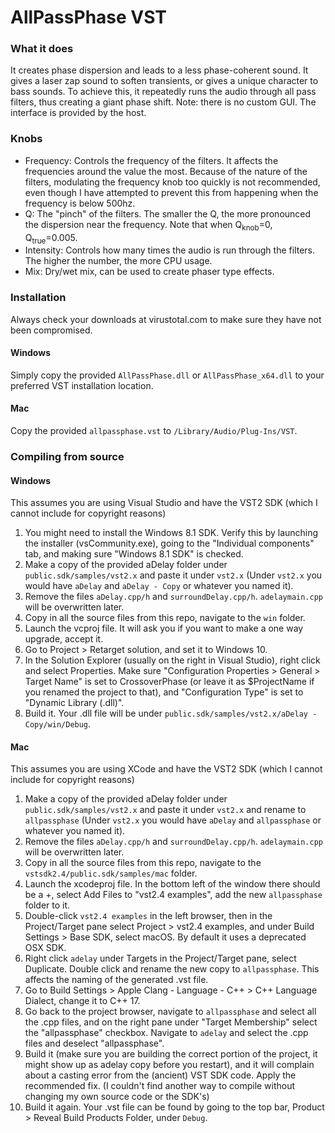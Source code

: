 <h1>AllPassPhase VST</h1>

<h3>What it does</h3>

It creates phase dispersion and leads to a less phase-coherent sound.
It gives a laser zap sound to soften transients, or gives a unique character to bass sounds.
To achieve this, it repeatedly runs the audio through all pass filters, thus creating a giant phase shift.
Note: there is no custom GUI. The interface is provided by the host.

<h3>Knobs</h3>

- Frequency: Controls the frequency of the filters. It affects the frequencies around the value the most. 
Because of the nature of the filters, modulating the frequency knob too quickly is not recommended, 
even though I have attempted to prevent this from happening when the frequency is below 500hz.
- Q: The "pinch" of the filters. The smaller the Q, the more pronounced the dispersion near the frequency. 
Note that when Q<sub>knob</sub>=0, Q<sub>true</sub>=0.005.
- Intensity: Controls how many times the audio is run through the filters. The higher the number, the more CPU usage.
- Mix: Dry/wet mix, can be used to create phaser type effects.

<h3>Installation</h3>

Always check your downloads at virustotal.com to make sure they have not been compromised.

<h4>Windows</h4>

Simply copy the provided `AllPassPhase.dll` or `AllPassPhase_x64.dll` to your preferred VST installation location.

<h4>Mac</h4>

Copy the provided `allpassphase.vst` to `/Library/Audio/Plug-Ins/VST`.

<h3>Compiling from source</h3>

<h4>Windows</h4>

This assumes you are using Visual Studio and have the VST2 SDK (which I cannot include for copyright reasons)
1. You might need to install the Windows 8.1 SDK. Verify this by launching the installer (vsCommunity.exe), 
going to the "Individual components" tab, and making sure "Windows 8.1 SDK" is checked.
2. Make a copy of the provided aDelay folder under `public.sdk/samples/vst2.x` and paste it under `vst2.x`
(Under `vst2.x` you would have `aDelay` and `aDelay - Copy` or whatever you named it).
3. Remove the files `aDelay.cpp/h` and `surroundDelay.cpp/h`. `adelaymain.cpp` will be overwritten later.
4. Copy in all the source files from this repo, navigate to the `win` folder.
5. Launch the vcproj file. It will ask you if you want to make a one way upgrade, accept it.
6. Go to Project > Retarget solution, and set it to Windows 10.
7. In the Solution Explorer (usually on the right in Visual Studio), right click and select Properties. 
Make sure "Configuration Properties > General > Target Name" is set to CrossoverPhase 
(or leave it as $ProjectName if you renamed the project to that), 
and "Configuration Type" is set to "Dynamic Library (.dll)".
8. Build it. Your .dll file will be under `public.sdk/samples/vst2.x/aDelay - Copy/win/Debug`.


<h4>Mac</h4>

This assumes you are using XCode and have the VST2 SDK (which I cannot include for copyright reasons)
1. Make a copy of the provided aDelay folder under `public.sdk/samples/vst2.x` and paste it under `vst2.x` and rename to `allpassphase`
(Under `vst2.x` you would have `aDelay` and `allpassphase` or whatever you named it).
2. Remove the files `aDelay.cpp/h` and `surroundDelay.cpp/h`. `adelaymain.cpp` will be overwritten later.
3. Copy in all the source files from this repo, navigate to the `vstsdk2.4/public.sdk/samples/mac` folder.
4. Launch the xcodeproj file. In the bottom left of the window there should be a +, select Add Files to "vst2.4 examples", add the new `allpassphase` folder to it.
5. Double-click `vst2.4 examples` in the left browser, then in the Project/Target pane select Project > vst2.4 examples, and under Build Settings > Base SDK, select macOS. By default it uses a deprecated OSX SDK.
6. Right click `adelay` under Targets in the Project/Target pane, select Duplicate. Double click and rename the new copy to `allpassphase`. This affects the naming of the generated .vst file.
7. Go to Build Settings > Apple Clang - Language - C++ > C++ Language Dialect, change it to C++ 17.
8. Go back to the project browser, navigate to `allpassphase` and select all the .cpp files, and on the right pane under "Target Membership" select the "allpassphase" checkbox. Navigate to `adelay` and select the .cpp files and deselect "allpassphase".
9. Build it (make sure you are building the correct portion of the project, it might show up as adelay copy before you restart), and it will complain about a casting error from the (ancient) VST SDK code. Apply the recommended fix. (I couldn't find another way to compile without changing my own source code or the SDK's)
10. Build it again. Your .vst file can be found by going to the top bar, Product > Reveal Build Products Folder, under `Debug`.
